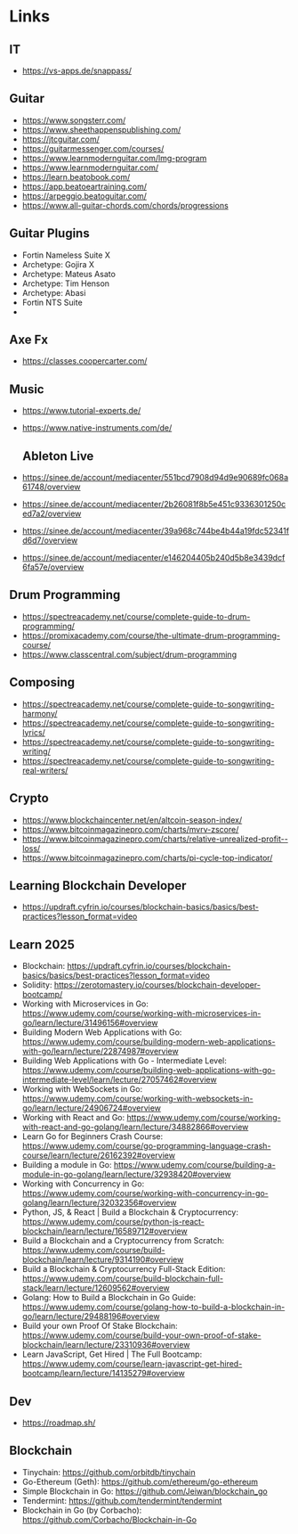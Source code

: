 # Links

## IT

- https://vs-apps.de/snappass/


## Guitar

- https://www.songsterr.com/
- https://www.sheethappenspublishing.com/
- https://jtcguitar.com/
- https://guitarmessenger.com/courses/
- https://www.learnmodernguitar.com/lmg-program
- https://www.learnmodernguitar.com/
- https://learn.beatobook.com/
- https://app.beatoeartraining.com/
- https://arpeggio.beatoguitar.com/
- https://www.all-guitar-chords.com/chords/progressions

## Guitar Plugins
- Fortin Nameless Suite X
- Archetype: Gojira X
- Archetype: Mateus Asato
- Archetype: Tim Henson
- Archetype: Abasi
- Fortin NTS Suite
- 


## Axe Fx

- https://classes.coopercarter.com/

## Music

- https://www.tutorial-experts.de/
- https://www.native-instruments.com/de/


  ## Ableton Live
- https://sinee.de/account/mediacenter/551bcd7908d94d9e90689fc068a61748/overview
- https://sinee.de/account/mediacenter/2b26081f8b5e451c9336301250ced7a2/overview
- https://sinee.de/account/mediacenter/39a968c744be4b44a19fdc52341fd6d7/overview
- https://sinee.de/account/mediacenter/e146204405b240d5b8e3439dcf6fa57e/overview


## Drum Programming

- https://spectreacademy.net/course/complete-guide-to-drum-programming/
- https://promixacademy.com/course/the-ultimate-drum-programming-course/
- https://www.classcentral.com/subject/drum-programming

## Composing

- https://spectreacademy.net/course/complete-guide-to-songwriting-harmony/
- https://spectreacademy.net/course/complete-guide-to-songwriting-lyrics/
- https://spectreacademy.net/course/complete-guide-to-songwriting-writing/
- https://spectreacademy.net/course/complete-guide-to-songwriting-real-writers/


## Crypto

- https://www.blockchaincenter.net/en/altcoin-season-index/
- https://www.bitcoinmagazinepro.com/charts/mvrv-zscore/
- https://www.bitcoinmagazinepro.com/charts/relative-unrealized-profit--loss/
- https://www.bitcoinmagazinepro.com/charts/pi-cycle-top-indicator/

## Learning Blockchain Developer

- https://updraft.cyfrin.io/courses/blockchain-basics/basics/best-practices?lesson_format=video

## Learn 2025

- Blockchain: https://updraft.cyfrin.io/courses/blockchain-basics/basics/best-practices?lesson_format=video
- Solidity:   https://zerotomastery.io/courses/blockchain-developer-bootcamp/
- Working with Microservices in Go: https://www.udemy.com/course/working-with-microservices-in-go/learn/lecture/31496156#overview
- Building Modern Web Applications with Go: https://www.udemy.com/course/building-modern-web-applications-with-go/learn/lecture/22874987#overview
- Building Web Applications with Go - Intermediate Level: https://www.udemy.com/course/building-web-applications-with-go-intermediate-level/learn/lecture/27057462#overview
- Working with WebSockets in Go: https://www.udemy.com/course/working-with-websockets-in-go/learn/lecture/24906724#overview
- Working with React and Go: https://www.udemy.com/course/working-with-react-and-go-golang/learn/lecture/34882866#overview
- Learn Go for Beginners Crash Course: https://www.udemy.com/course/go-programming-language-crash-course/learn/lecture/26162392#overview
- Building a module in Go: https://www.udemy.com/course/building-a-module-in-go-golang/learn/lecture/32938420#overview
- Working with Concurrency in Go: https://www.udemy.com/course/working-with-concurrency-in-go-golang/learn/lecture/32032356#overview
- Python, JS, & React | Build a Blockchain & Cryptocurrency: https://www.udemy.com/course/python-js-react-blockchain/learn/lecture/16589712#overview
- Build a Blockchain and a Cryptocurrency from Scratch: https://www.udemy.com/course/build-blockchain/learn/lecture/9314190#overview
- Build a Blockchain & Cryptocurrency  Full-Stack Edition: https://www.udemy.com/course/build-blockchain-full-stack/learn/lecture/12609562#overview
- Golang: How to Build a Blockchain in Go Guide: https://www.udemy.com/course/golang-how-to-build-a-blockchain-in-go/learn/lecture/29488196#overview
- Build your own Proof Of Stake Blockchain: https://www.udemy.com/course/build-your-own-proof-of-stake-blockchain/learn/lecture/23310936#overview
- Learn JavaScript, Get Hired | The Full Bootcamp: https://www.udemy.com/course/learn-javascript-get-hired-bootcamp/learn/lecture/14135279#overview

## Dev

- https://roadmap.sh/


## Blockchain

- Tinychain: https://github.com/orbitdb/tinychain
- Go-Ethereum (Geth): https://github.com/ethereum/go-ethereum
- Simple Blockchain in Go: https://github.com/Jeiwan/blockchain_go
- Tendermint: https://github.com/tendermint/tendermint
- Blockchain in Go (by Corbacho): https://github.com/Corbacho/Blockchain-in-Go




